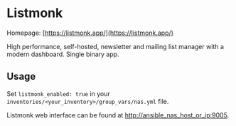 # Listmonk

Homepage: [https://listmonk.app/](https://listmonk.app/)

High performance, self-hosted, newsletter and mailing list manager with a modern dashboard. Single binary app.

## Usage

Set `listmonk_enabled: true` in your `inventories/<your_inventory>/group_vars/nas.yml` file.

Listmonk web interface can be found at [http://ansible_nas_host_or_ip:9005](http://ansible_nas_host_or_ip:9005).
